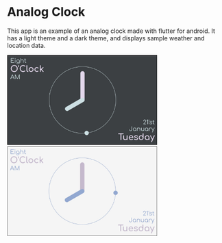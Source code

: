 # Analog Clock

This app is an example of an analog clock made with flutter for android.
It has a light theme and a dark theme, and displays sample weather and location data.

<img src='analog_dark.jpg' width='350'>

<img src='analog_light.jpg' width='350'>
